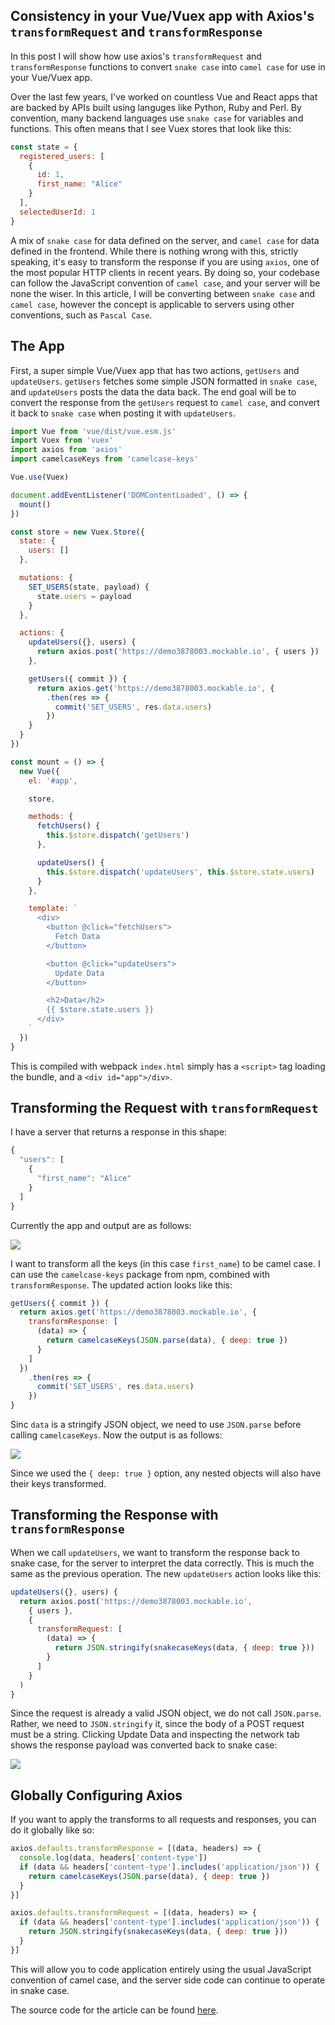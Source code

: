 ## Consistency in your Vue/Vuex app with Axios's `transformRequest` and `transformResponse`

In this post I will show how use axios's `transformRequest` and `transformResponse` functions to convert `snake case` into `camel case` for use in your Vue/Vuex app. 

Over the last few years, I've worked on countless Vue and React apps that are backed by APIs built using languges like Python, Ruby and Perl. By convention, many backend languages use `snake case` for variables and functions. This often means that I see Vuex stores that look like this:

```js
const state = {
  registered_users: [
    {
      id: 1,
      first_name: "Alice"
    }
  ],
  selectedUserId: 1
}
```

A mix of `snake case` for data defined on the server, and `camel case` for data defined in the frontend. While there is nothing wrong with this, strictly speaking, it's easy to transform the response if you are using `axios`, one of the most popular HTTP clients in recent years. By doing so, your codebase can follow the JavaScript convention of `camel case`, and your server will be none the wiser. In this article, I will be converting between `snake case` and `camel case`, however the concept is applicable to servers using other conventions, such as `Pascal Case`.

## The App

First, a super simple Vue/Vuex app that has two actions, `getUsers` and `updateUsers`. `getUsers` fetches some simple JSON formatted in `snake case`, and `updateUsers` posts the data the data back. The end goal will be to convert the response from the `getUsers` request to `camel case`, and convert it back to `snake case` when posting it with `updateUsers`.

```js
import Vue from 'vue/dist/vue.esm.js'
import Vuex from 'vuex'
import axios from 'axios'
import camelcaseKeys from 'camelcase-keys'

Vue.use(Vuex)

document.addEventListener('DOMContentLoaded', () => {
  mount()
})

const store = new Vuex.Store({
  state: {
    users: []
  },

  mutations: {
    SET_USERS(state, payload) {
      state.users = payload
    }
  },

  actions: {
    updateUsers({}, users) {
      return axios.post('https://demo3878003.mockable.io', { users })
    },

    getUsers({ commit }) {
      return axios.get('https://demo3878003.mockable.io', {
        .then(res => {
          commit('SET_USERS', res.data.users)
        })
    }
  }
})

const mount = () => {
  new Vue({
    el: '#app',

    store,

    methods: {
      fetchUsers() {
        this.$store.dispatch('getUsers')
      },

      updateUsers() {
        this.$store.dispatch('updateUsers', this.$store.state.users)
      }
    },

    template: `
      <div>
        <button @click="fetchUsers">
          Fetch Data
        </button>

        <button @click="updateUsers">
          Update Data
        </button>

        <h2>Data</h2>
        {{ $store.state.users }}
      </div>
    `
  })
}
```

This is compiled with webpack `index.html` simply has a `<script>` tag loading the bundle, and a `<div id="app">/div>`.

## Transforming the Request with `transformRequest`

I have a server that returns a response in this shape:

```js
{
  "users": [
    {  
      "first_name": "Alice" 
    }
  ]
}
```

Currently the app and output are as follows:

![](https://github.com/lmiller1990/axios-transform-example/blob/master/ss_1.png?raw=true)

I want to transform all the keys (in this case `first_name`) to be camel case. I can use the `camelcase-keys` package from npm, combined with `transformResponse`. The updated action looks like this:

```js
getUsers({ commit }) {
  return axios.get('https://demo3878003.mockable.io', {
    transformResponse: [
      (data) => {
        return camelcaseKeys(JSON.parse(data), { deep: true })
      }
    ]
  })
    .then(res => {
      commit('SET_USERS', res.data.users)
    })
}
```

Sinc `data` is a stringify JSON object, we need to use `JSON.parse` before calling `camelcaseKeys`. Now the output is as follows:

![](https://github.com/lmiller1990/axios-transform-example/blob/master/ss_2.png?raw=true)

Since we used the `{ deep: true }` option, any nested objects will also have their keys transformed.

## Transforming the Response with `transformResponse`

When we call `updateUsers`, we want to transform the response back to snake case, for the server to interpret the data correctly. This is much the same as the previous operation. The new `updateUsers` action looks like this:

```js
updateUsers({}, users) {
  return axios.post('https://demo3878003.mockable.io', 
    { users },
    {
      transformRequest: [
        (data) => {
          return JSON.stringify(snakecaseKeys(data, { deep: true }))
        }
      ]
    }
  )
}
```

Since the request is already a valid JSON object, we do not call `JSON.parse`. Rather, we need to `JSON.stringify` it, since the body of a POST request must be a string. Clicking Update Data and inspecting the network tab shows the response payload was converted back to snake case:

![](https://github.com/lmiller1990/axios-transform-example/blob/master/ss_3.png?raw=true)

## Globally Configuring Axios

If you want to apply the transforms to all requests and responses, you can do it globally like so:

```js
axios.defaults.transformResponse = [(data, headers) => {
  console.log(data, headers['content-type'])
  if (data && headers['content-type'].includes('application/json')) {
    return camelcaseKeys(JSON.parse(data), { deep: true })
  }
}]

axios.defaults.transformRequest = [(data, headers) => {
  if (data && headers['content-type'].includes('application/json')) {
    return JSON.stringify(snakecaseKeys(data, { deep: true }))
  }
}]
```

This will allow you to code application entirely using the usual JavaScript convention of camel case, and the server side code can continue to operate in snake case.

The source code for the article can be found [here]().
